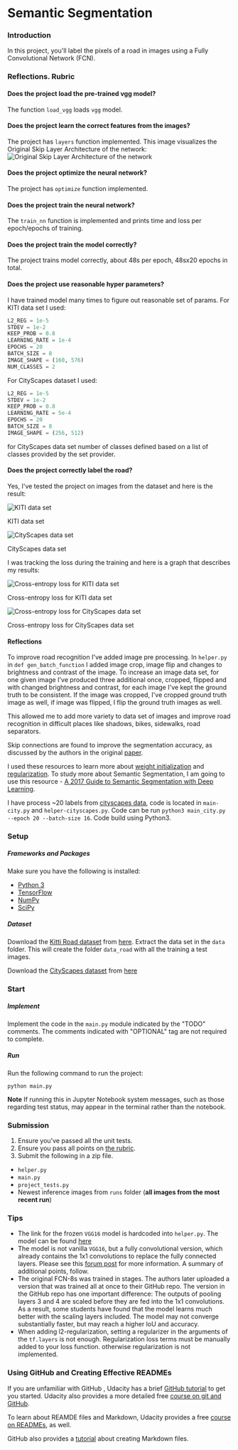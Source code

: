# Semantic Segmentation
### Introduction
In this project, you'll label the pixels of a road in images using a Fully Convolutional Network (FCN).

### Reflections. Rubric
#### Does the project load the pre-trained vgg model?
The function `load_vgg` loads `vgg` model.
#### Does the project learn the correct features from the images?
The project has `layers` function implemented.
This image visualizes the Original Skip Layer Architecture of the network:
![Original Skip Layer Architecture of the network](./3-Figure3-1.png)
#### Does the project optimize the neural network?
The project has `optimize` function implemented.
#### Does the project train the neural network?
The `train_nn` function is implemented and prints time and loss per epoch/epochs of training.
#### Does the project train the model correctly?
The project trains model correctly, about 48s per epoch, 48sx20 epochs in total.
#### Does the project use reasonable hyper parameters?
I have trained model many times to figure out reasonable set of params.
For KITI data set I used:
```python
L2_REG = 1e-5
STDEV = 1e-2
KEEP_PROB = 0.8
LEARNING_RATE = 1e-4
EPOCHS = 20
BATCH_SIZE = 8
IMAGE_SHAPE = (160, 576)
NUM_CLASSES = 2
```
For CityScapes dataset I used:
```python
L2_REG = 1e-5
STDEV = 1e-2
KEEP_PROB = 0.8
LEARNING_RATE = 5e-4
EPOCHS = 20
BATCH_SIZE = 8
IMAGE_SHAPE = (256, 512)
```
for CityScapes data set number of classes defined based on a list of classes provided by the set provider.
#### Does the project correctly label the road?
Yes, I've tested the project on images from the dataset and here is the result:

![KITI data set](./kiti-dataset-full.gif)

KITI data set

![CityScapes data set](./city-dataset.gif)

CityScapes data set

I was tracking the loss during the training and here is a graph that describes my results:

![Cross-entropy loss for KITI data set](./loss_graph_kiti.png)

Cross-entropy loss for KITI data set

![Cross-entropy loss for CityScapes data set](./loss_graph_city.png)

Cross-entropy loss for CityScapes data set

#### Reflections
To improve road recognition I've added image pre processing. In `helper.py` in `def gen_batch_function` I added image crop, image flip and changes to brightness and contrast of the image.
To increase an image data set, for one given image I've produced three additional once, cropped, flipped and with changed brightness and contrast, for each image I've kept the ground truth to be consistent. If the image was cropped, I've cropped ground truth image as well, if image was flipped, I flip the ground truth images as well.

This allowed me to add more variety to data set of images and improve road recognition in difficult places like shadows, bikes, sidewalks, road separators.

Skip connections are found to improve the segmentation accuracy, as discussed by the authors in the original [paper](./papers/1411.4038.pdf).

I used these resources to learn more about [weight initialization](http://cs231n.github.io/neural-networks-2/#init) and [regularization](http://cs231n.github.io/neural-networks-2/#reg).
To study more about Semantic Segmentation, I am going to use this resource - [A 2017 Guide to Semantic Segmentation with Deep Learning](http://blog.qure.ai/notes/semantic-segmentation-deep-learning-review).

I have process ~20 labels from [cityscapes data](https://www.cityscapes-dataset.com/), code is located in `main-city.py` and `helper-cityscapes.py`.
Code can be run `python3 main_city.py --epoch 20 --batch-size 16`. Code build using Python3.

### Setup
##### Frameworks and Packages
Make sure you have the following is installed:
 - [Python 3](https://www.python.org/)
 - [TensorFlow](https://www.tensorflow.org/)
 - [NumPy](http://www.numpy.org/)
 - [SciPy](https://www.scipy.org/)
 
##### Dataset
Download the [Kitti Road dataset](http://www.cvlibs.net/datasets/kitti/eval_road.php) from [here](http://www.cvlibs.net/download.php?file=data_road.zip).  Extract the data set in the `data` folder.  This will create the folder `data_road` with all the training a test images.

Download the [CityScapes dataset](https://www.cityscapes-dataset.com/) from [here](https://www.cityscapes-dataset.com/)

### Start
##### Implement
Implement the code in the `main.py` module indicated by the "TODO" comments.
The comments indicated with "OPTIONAL" tag are not required to complete.
##### Run
Run the following command to run the project:
```
python main.py
```
**Note** If running this in Jupyter Notebook system messages, such as those regarding test status, may appear in the terminal rather than the notebook.

### Submission
1. Ensure you've passed all the unit tests.
2. Ensure you pass all points on [the rubric](https://review.udacity.com/#!/rubrics/989/view).
3. Submit the following in a zip file.
 - `helper.py`
 - `main.py`
 - `project_tests.py`
 - Newest inference images from `runs` folder  (**all images from the most recent run**)
 
 ### Tips
- The link for the frozen `VGG16` model is hardcoded into `helper.py`.  The model can be found [here](https://s3-us-west-1.amazonaws.com/udacity-selfdrivingcar/vgg.zip)
- The model is not vanilla `VGG16`, but a fully convolutional version, which already contains the 1x1 convolutions to replace the fully connected layers. Please see this [forum post](https://discussions.udacity.com/t/here-is-some-advice-and-clarifications-about-the-semantic-segmentation-project/403100/8?u=subodh.malgonde) for more information.  A summary of additional points, follow. 
- The original FCN-8s was trained in stages. The authors later uploaded a version that was trained all at once to their GitHub repo.  The version in the GitHub repo has one important difference: The outputs of pooling layers 3 and 4 are scaled before they are fed into the 1x1 convolutions.  As a result, some students have found that the model learns much better with the scaling layers included. The model may not converge substantially faster, but may reach a higher IoU and accuracy. 
- When adding l2-regularization, setting a regularizer in the arguments of the `tf.layers` is not enough. Regularization loss terms must be manually added to your loss function. otherwise regularization is not implemented.
 
### Using GitHub and Creating Effective READMEs
If you are unfamiliar with GitHub , Udacity has a brief [GitHub tutorial](http://blog.udacity.com/2015/06/a-beginners-git-github-tutorial.html) to get you started. Udacity also provides a more detailed free [course on git and GitHub](https://www.udacity.com/course/how-to-use-git-and-github--ud775).

To learn about REAMDE files and Markdown, Udacity provides a free [course on READMEs](https://www.udacity.com/courses/ud777), as well. 

GitHub also provides a [tutorial](https://guides.github.com/features/mastering-markdown/) about creating Markdown files.
